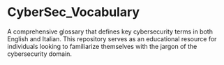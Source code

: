 # CyberSec_Vocabulary
A comprehensive glossary that defines key cybersecurity terms in both English and Italian. This repository serves as an educational resource for individuals looking to familiarize themselves with the jargon of the cybersecurity domain. 
